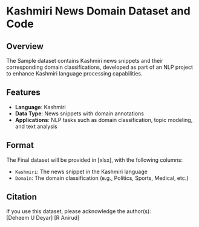 # Kashmiri News Domain Dataset and Code 

## Overview  
The Sample dataset contains Kashmiri news snippets and their corresponding domain classifications, developed as part of an NLP project to enhance Kashmiri language processing capabilities.  

## Features  
- **Language**: Kashmiri  
- **Data Type**: News snippets with domain annotations  
- **Applications**: NLP tasks such as domain classification, topic modeling, and text analysis  

## Format  
The Final dataset will be provided in [xlsx], with the following columns:  
- `Kashmiri`: The news snippet in the Kashmiri language  
- `Domain`: The domain classification (e.g., Politics, Sports, Medical, etc.)

## Citation  
If you use this dataset, please acknowledge the author(s):  
[Deheem U Deyar] [R Anirud] 
